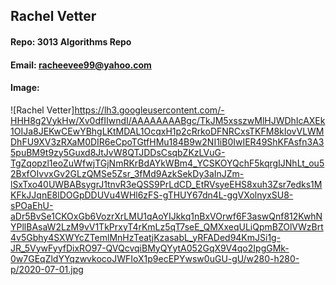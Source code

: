## Rachel Vetter
#### Repo: 3013 Algorithms Repo
#### Email: racheevee99@yahoo.com
#### Image:
![Rachel Vetter]https://lh3.googleusercontent.com/-HHH8g2VykHw/Xv0dfIIwndI/AAAAAAAABgc/TkJM5xsszwMlHJWDhIcAXEk1OIJa8JEKwCEwYBhgLKtMDAL1OcqxH1p2cRrkoDFNRCxsTKFM8kIovVLWMDhFU9XV3zRXaM0DIR6eCpoTGtfHMu184B9w2NI1iB0IwIER49ShKFAsfn3A35puBM9t9zy5Guxd8JtJvW8QTJDDsCsqbZKzLVuG-TgZqopzl1eoZuWfwjTGjNmRKrBdAYkWBm4_YCSKOYQchF5kqrgIJNhLt_ou52BxfOIvvxGv2GLzQMSe5Zsr_3fMd9AzkSekDy3aInJZm-lSxTxo40UWBABsygrJ1tnvR3eQSS9PrLdCD_EtRVsyeEHS8xuh3Zsr7edks1MKFkJJqnE8lDOGpDDUVu4WHl6zFS-gTHUY67dn4L-ggVXolnyxSU8-sPOaEhU-aDr5BvSe1CKOxGb6VozrXrLMU1qAoYIJkkq1nBxVOrwf6F3aswQnf812KwhNYPllBAsaW2LzM9vV1TkPrxyT4rKmLz5qT7seE_QMXxeqULiQpmBZOlVWzBrt4v5Gbhy4SXWYcZTemlMnHzTeatjKzasabL_yRFADed94KmJSi1g-JR_5VywFyyfDixRO97-QVQcvqiBMyQYytA052GqX9V4qo2IpgGMk-0w7GEqZldYYqzwvkocoJWFIoX1p9ecEPYwsw0uGU-gU/w280-h280-p/2020-07-01.jpg
